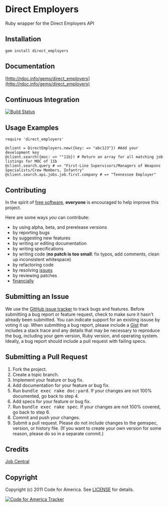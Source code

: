 # Direct Employers

Ruby wrapper for the Direct Employers API

Installation
------------
    gem install direct_employers

Documentation
-------------
[http://rdoc.info/gems/direct_employers](http://rdoc.info/gems/direct_employers)

Continuous Integration
----------------------
[![Build Status](http://travis-ci.org/codeforamerica/direct_employers.png)](http://travis-ci.org/codeforamerica/direct_employers)

Usage Examples
--------------
    require 'direct_employers'

    @client = DirectEmployers.new({key: => "abc123"}) #Add your development key 
    @client.search({moc: => ""11b}) # Return an array for all matching job listings for MOC of 11b
    @client.search.query # => "First-Line Supervisors/Managers of Weapons Specialists/Crew Members, Infantry"
	@client.search.api.jobs.job.first.company # => "Tennessee Employer"


Contributing
------------
In the spirit of [free software](http://www.fsf.org/licensing/essays/free-sw.html), **everyone** is encouraged to help improve this project.

Here are some ways *you* can contribute:

* by using alpha, beta, and prerelease versions
* by reporting bugs
* by suggesting new features
* by writing or editing documentation
* by writing specifications
* by writing code (**no patch is too small**: fix typos, add comments, clean up inconsistent whitespace)
* by refactoring code
* by resolving [issues](https://github.com/codeforamerica/futures_pipeline/issues)
* by reviewing patches
* [financially](https://secure.codeforamerica.org/page/contribute)

Submitting an Issue
-------------------
We use the [GitHub issue tracker](https://github.com/codeforamerica/direct_employers/issues)
to track bugs and features. Before submitting a bug report or feature request,
check to make sure it hasn't already been submitted. You can indicate support
for an existing issuse by voting it up. When submitting a bug report, please
include a [Gist](https://gist.github.com/) that includes a stack trace and any
details that may be necessary to reproduce the bug, including your gem version,
Ruby version, and operating system. Ideally, a bug report should include a pull
request with failing specs.

Submitting a Pull Request
-------------------------
1. Fork the project.
2. Create a topic branch.
3. Implement your feature or bug fix.
4. Add documentation for your feature or bug fix.
5. Run <tt>bundle exec rake doc:yard</tt>. If your changes are not 100% documented, go back to step 4.
6. Add specs for your feature or bug fix.
7. Run <tt>bundle exec rake spec</tt>. If your changes are not 100% covered, go back to step 6.
8. Commit and push your changes.
9. Submit a pull request. Please do not include changes to the gemspec, version, or history file. (If you want to create your own version for some reason, please do so in a separate commit.)

Credits
-------
[Job Central](http://www.jobcentral.com)

Copyright
---------
Copyright (c) 2011 Code for America.
See [LICENSE](https://github.com/codeforamerica/direct_employers/blob/master/LICENSE.md) for details.

[![Code for America Tracker](http://stats.codeforamerica.org/codeforamerica/direct_employers.png)](http://stats.codeforamerica.org/projects/direct_employers)
